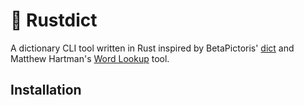 # :green_book: Rustdict

A dictionary CLI tool written in Rust inspired by
BetaPictoris' [dict](https://github.com/BetaPictoris/dict) and
Matthew Hartman's [Word Lookup](https://github.com/matthewhartman/word-lookup) tool.

## Installation
